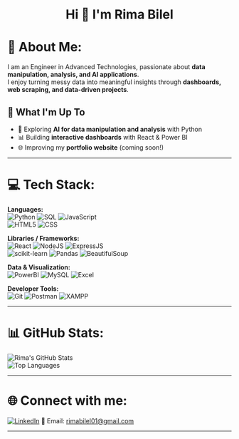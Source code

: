 <h1 align="center">Hi 👋 I'm Rima Bilel</h1>

# 💫 About Me:
I am an Engineer in Advanced Technologies, passionate about **data manipulation, analysis, and AI applications**.  
I enjoy turning messy data into meaningful insights through **dashboards, web scraping, and data-driven projects**.  

## 🚀 What I'm Up To
- 🤖 Exploring **AI for data manipulation and analysis** with Python  
- 📊 Building **interactive dashboards** with React & Power BI  
- 🌐 Improving my **portfolio website** (coming soon!)  

---

# 💻 Tech Stack:

**Languages:**  
![Python](https://img.shields.io/badge/python-%233776AB.svg?style=for-the-badge&logo=python&logoColor=white) 
![SQL](https://img.shields.io/badge/sql-%2307405e.svg?style=for-the-badge&logo=postgresql&logoColor=white) 
![JavaScript](https://img.shields.io/badge/javascript-%23323330.svg?style=for-the-badge&logo=javascript&logoColor=%23F7DF1E)  
![HTML5](https://img.shields.io/badge/html5-%23E34F26.svg?style=for-the-badge&logo=html5&logoColor=white) 
![CSS](https://img.shields.io/badge/css-%231572B6.svg?style=for-the-badge&logo=css3&logoColor=white)  

**Libraries / Frameworks:**  
![React](https://img.shields.io/badge/react-%2320232a.svg?style=for-the-badge&logo=react&logoColor=%2361DAFB) 
![NodeJS](https://img.shields.io/badge/node.js-6DA55F?style=for-the-badge&logo=node.js&logoColor=white) 
![ExpressJS](https://img.shields.io/badge/express.js-%23404d59.svg?style=for-the-badge&logo=express&logoColor=%2361DAFB)  
![scikit-learn](https://img.shields.io/badge/scikit--learn-%23F7931E.svg?style=for-the-badge&logo=scikit-learn&logoColor=white) 
![Pandas](https://img.shields.io/badge/pandas-%23150458.svg?style=for-the-badge&logo=pandas&logoColor=white) 
![BeautifulSoup](https://img.shields.io/badge/beautifulsoup-4B8BBE?style=for-the-badge&logo=python&logoColor=white)  

**Data & Visualization:**  
![PowerBI](https://img.shields.io/badge/PowerBI-F2C811?style=for-the-badge&logo=powerbi&logoColor=black) 
![MySQL](https://img.shields.io/badge/mysql-%2300f.svg?style=for-the-badge&logo=mysql&logoColor=white) 
![Excel](https://img.shields.io/badge/Microsoft_Excel-217346?style=for-the-badge&logo=microsoft-excel&logoColor=white)  

**Developer Tools:**  
![Git](https://img.shields.io/badge/git-%23F05033.svg?style=for-the-badge&logo=git&logoColor=white) 
![Postman](https://img.shields.io/badge/Postman-FF6C37?style=for-the-badge&logo=postman&logoColor=white) 
![XAMPP](https://img.shields.io/badge/xampp-F37623?style=for-the-badge&logo=xampp&logoColor=white)  

---

# 📊 GitHub Stats:
![Rima's GitHub Stats](https://github-readme-stats.vercel.app/api?username=Rima200012&show_icons=true&theme=default&hide_border=true)  
![Top Languages](https://github-readme-stats.vercel.app/api/top-langs/?username=Rima200012&layout=compact&theme=default&hide_border=true)  

---

# 🌐 Connect with me:
[![LinkedIn](https://img.shields.io/badge/LinkedIn-%230077B5.svg?logo=linkedin&logoColor=white)]([[https://www.linkedin.com/in/rimabilel](https://www.linkedin.com/in/rima-bilel-44667a229/)](https://www.linkedin.com/in/rima-bilel-44667a229/))  
📧 Email: [rimabilel01@gmail.com](mailto:rimabilel01@gmail.com)  

---

